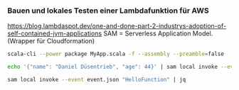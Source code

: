 ### Bauen und lokales Testen einer Lambdafunktion für AWS

https://blog.lambdaspot.dev/one-and-done-part-2-industrys-adoption-of-self-contained-jvm-applications
SAM = Serverless Application Model. (Wrapper für Cloudformation)

```bash
scala-cli --power package MyApp.scala -f --assembly --preamble=false
```

```bash
echo '{"name": "Daniel Düsentrieb", "age": 44}' | sam local invoke --event - "HelloFunction" | jq
```

```bash
sam local invoke --event event.json "HelloFunction" | jq
```